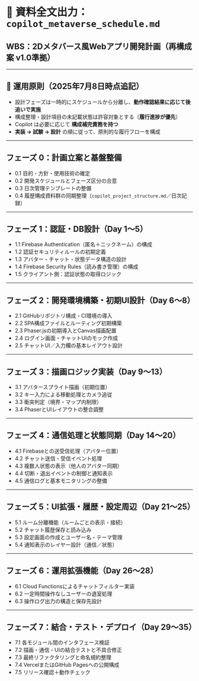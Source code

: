 # 📄 資料全文出力：`copilot_metaverse_schedule.md`

## WBS：2Dメタバース風Webアプリ開発計画（再構成案 v1.0準拠）

---

## 📌 運用原則（2025年7月8日時点追記）

- 設計フェーズは一時的にスケジュールから分離し、**動作確認結果に応じて後追いで実施**
- 構成整理・設計項目の未記載状態は許容対象とする（**履行進捗が優先**）
- Copilot は必要に応じて **構成補完責務を持つ**
- **実装 → 試験 → 設計** の順に従って、原則的な履行フローを構成

---

## フェーズ 0：計画立案と基盤整備

- 0.1 目的・方針・使用技術の確定
- 0.2 開発スケジュールとフェーズ区分の合意
- 0.3 日次管理テンプレートの整備
- 0.4 履歴構成資料群の同期整理（`copilot_project_structure.md`／日次記録）

---

## フェーズ 1：認証・DB設計（Day 1〜5）

- 1.1 Firebase Authentication（匿名＋ニックネーム）の構成
- 1.2 認証セキュリティルールの初期定義
- 1.3 アバター・チャット・状態データ構造の設計
- 1.4 Firebase Security Rules（読み書き管理）の構成
- 1.5 クライアント側：認証状態の取得ロジック

---

## フェーズ 2：開発環境構築・初期UI設計（Day 6〜8）

- 2.1 GitHubリポジトリ構成・CI環境の導入
- 2.2 SPA構成ファイルとルーティング初期構築
- 2.3 Phaser.jsの初期導入とCanvas描画配置
- 2.4 ログイン画面・チャットUIのモック作成
- 2.5 チャットUI／入力欄の基本レイアウト設計

---

## フェーズ 3：描画ロジック実装（Day 9〜13）

- 3.1 アバタースプライト描画（初期位置）
- 3.2 キー入力による移動処理とカメラ追従
- 3.3 衝突判定（境界・マップ内制限）
- 3.4 PhaserとUIレイアウトの整合調整

---

## フェーズ 4：通信処理と状態同期（Day 14〜20）

- 4.1 Firebaseとの送受信処理（アバター位置）
- 4.2 チャット送信・受信イベント処理
- 4.3 複数人状態の表示（他人のアバター同期）
- 4.4 切断・退出イベントの制御と通知表示
- 4.5 通信ログと基本モニタリングの整備

---

## フェーズ 5：UI拡張・履歴・設定周辺（Day 21〜25）

- 5.1 ルーム分離機能（ルームごとの表示・接続）
- 5.2 チャット履歴保存と読み込み
- 5.3 設定画面の作成とユーザー名・テーマ管理
- 5.4 通知表示のレイヤー設計（通信／状態）

---

## フェーズ 6：運用拡張機能（Day 26〜28）

- 6.1 Cloud Functionsによるチャットフィルター実装
- 6.2 一定時間操作なしユーザーの退室処理
- 6.3 操作ログ出力の構造と保存先設計

---

## フェーズ 7：結合・テスト・デプロイ（Day 29〜35）

- 7.1 各モジュール間のインタフェース検証
- 7.2 描画・通信・UIの結合テストと不具合修正
- 7.3 最終リファクタリングと命名規約整理
- 7.4 VercelまたはGitHub Pagesへの公開構成
- 7.5 リリース確認＋動作チェック